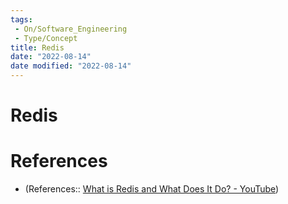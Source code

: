 ```yaml
---
tags:
 - On/Software_Engineering
 - Type/Concept
title: Redis
date: "2022-08-14"
date modified: "2022-08-14"
---
```


# Redis

# References
- (References:: [What is Redis and What Does It Do? - YouTube](https://www.youtube.com/watch?v=8A_iNFRP0F4))
